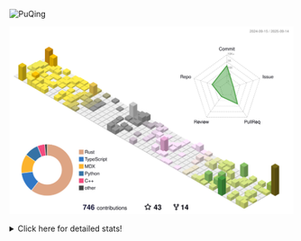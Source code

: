 ![PuQing](https://user-images.githubusercontent.com/27223114/171565019-9a56fae6-b08b-421f-99db-7e830da42371.png)

![](./profile-3d-contrib/profile-season-animate.svg)

<details>
<summary>Click here for detailed stats!</summary>

<!--START_SECTION:waka-->
![Lines of code](https://img.shields.io/badge/From%20Hello%20World%20I%27ve%20Written-2.6%20million%20lines%20of%20code-blue)

**🐱 My GitHub Data** 

> 📦 455.7 kB Used in GitHub's Storage 
 > 
> 🚫 Not Opted to Hire
 > 
> 📜 35 Public Repositories 
 > 
> 🔑 35 Private Repositories 
 > 
**I'm an Early 🐤** 

```text
🌞 Morning                946 commits         ██░░░░░░░░░░░░░░░░░░░░░░░   09.25 % 
🌆 Daytime                4417 commits        ███████████░░░░░░░░░░░░░░   43.18 % 
🌃 Evening                2687 commits        ███████░░░░░░░░░░░░░░░░░░   26.27 % 
🌙 Night                  2180 commits        █████░░░░░░░░░░░░░░░░░░░░   21.31 % 
```


📊 **This Week I Spent My Time On** 

```text
💬 Programming Languages: 
Swift                    11 hrs 6 mins       █████████████░░░░░░░░░░░░   50.03 % 
Rust                     3 hrs 59 mins       ████░░░░░░░░░░░░░░░░░░░░░   17.96 % 
Python                   2 hrs 50 mins       ███░░░░░░░░░░░░░░░░░░░░░░   12.81 % 
C++                      1 hr 55 mins        ██░░░░░░░░░░░░░░░░░░░░░░░   08.68 % 
JSON                     43 mins             █░░░░░░░░░░░░░░░░░░░░░░░░   03.30 % 

🔥 Editors: 
VS Code                  22 hrs 11 mins      █████████████████████████   99.93 % 
Obsidian                 0 secs              ░░░░░░░░░░░░░░░░░░░░░░░░░   00.07 % 

💻 Operating System: 
Mac                      11 hrs 39 mins      █████████████░░░░░░░░░░░░   52.52 % 
WSL                      5 hrs 55 mins       ███████░░░░░░░░░░░░░░░░░░   26.68 % 
Linux                    4 hrs 37 mins       █████░░░░░░░░░░░░░░░░░░░░   20.80 % 
```


<!--END_SECTION:waka-->
</details>
